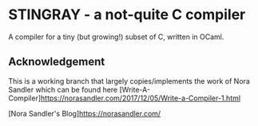 # STINGRAY - a not-quite C compiler

A compiler for a tiny (but growing!) subset of C, written in OCaml.

## Acknowledgement

This is a working branch that largely copies/implements the work of Nora Sandler
which can be found here [Write-A-Compiler]<https://norasandler.com/2017/12/05/Write-a-Compiler-1.html>

[Nora Sandler's Blog]<https://norasandler.com/>
